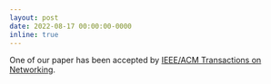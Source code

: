 ```yaml
---
layout: post
date: 2022-08-17 00:00:00-0000
inline: true
---
```


One of our paper has been accepted by  [IEEE/ACM Transactions on Networking](https://ieeexplore.ieee.org/xpl/RecentIssue.jsp?punumber=90).

